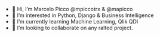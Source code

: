 - 👋 Hi, I’m Marcelo Picco @mpiccotrx & @mapicco
- 👀 I’m interested in Python, Django & Business Intelligence
- 🌱 I’m currently learning Machine Learning, Qlik QDI
- 💞️ I’m looking to collaborate on any ralted project.

<!---
mpiccotrx/mpiccotrx is a ✨ special ✨ repository because its `README.md` (this file) appears on your GitHub profile.
You can click the Preview link to take a look at your changes.
--->
